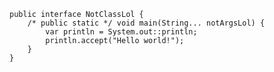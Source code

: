     public interface NotClassLol {
        /* public static */ void main(String... notArgsLol) {
            var println = System.out::println;
            println.accept("Hello world!");
        }
    }
